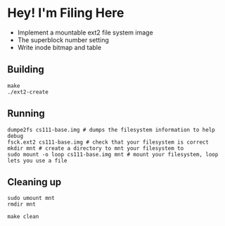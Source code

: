 # Hey! I'm Filing Here

- Implement a mountable ext2 file system image
- The superblock number setting
- Write inode bitmap and table

## Building

```shell
make
./ext2-create
```

## Running

```shell
dumpe2fs cs111-base.img # dumps the filesystem information to help debug
fsck.ext2 cs111-base.img # check that your filesystem is correct
mkdir mnt # create a directory to mnt your filesystem to
sudo mount -o loop cs111-base.img mnt # mount your filesystem, loop lets you use a file
```

## Cleaning up

```shell
sudo umount mnt
rmdir mnt
```

```shell
make clean
```
